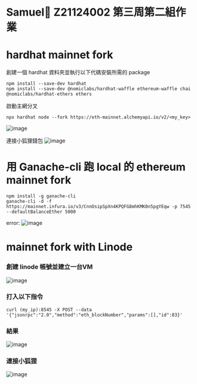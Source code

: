 # Samuel🚀 Z21124002 第三周第二組作業
# hardhat mainnet fork

創建一個 hardhat 資料夾並執行以下代碼安裝所需的 package

```
npm install --save-dev hardhat
npm install --save-dev @nomiclabs/hardhat-waffle ethereum-waffle chai @nomiclabs/hardhat-ethers ethers
```

啟動主網分叉

```
npx hardhat node --fork https://eth-mainnet.alchemyapi.io/v2/<my_key>
```
![image](https://user-images.githubusercontent.com/70627447/148559513-0bf9047d-aa5e-452d-8089-894f9bc6d757.png)

連接小狐狸錢包
![image](https://user-images.githubusercontent.com/70627447/148554665-2935417e-2e9c-4438-af82-a21070442bff.png)


# 用 Ganache-cli 跑 local 的 ethereum mainnet fork
```
npm install -g ganache-cli
ganache-cli -d -f https://mainnet.infura.io/v3/CnnOsipSpXn4KPQFG8mhKMK0n5pgYEqw -p 7545 --defaultBalanceEther 5000
```
error:
![image](https://user-images.githubusercontent.com/70627447/148682265-c642038b-0655-4c2b-b3ce-75d160410057.png)


# mainnet fork with Linode
### 創建 linode 帳號並建立一台VM
![image](https://user-images.githubusercontent.com/70627447/148682304-c83033bc-35eb-4390-b479-5c23f86d447f.png)

### 打入以下指令
`curl (my_ip):8545 -X POST --data '{"jsonrpc":"2.0","method":"eth_blockNumber","params":[],"id":83}'`
### 結果
![image](https://user-images.githubusercontent.com/70627447/148694044-195bf159-e16f-4298-8e01-bdc91fc93b48.png)

### 連接小狐狸
![image](https://user-images.githubusercontent.com/70627447/148694031-20975bd8-6d4a-4816-8c00-1baf51cf0fb2.png)



